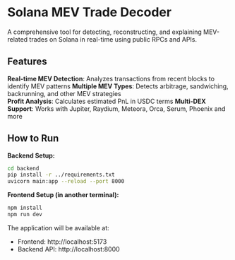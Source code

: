 # Solana MEV Trade Decoder

A comprehensive tool for detecting, reconstructing, and explaining MEV-related trades on Solana in real-time using public RPCs and APIs.

## Features

**Real-time MEV Detection**: Analyzes transactions from recent blocks to identify MEV patterns
**Multiple MEV Types**: Detects arbitrage, sandwiching, backrunning, and other MEV strategies  
**Profit Analysis**: Calculates estimated PnL in USDC terms
**Multi-DEX Support**: Works with Jupiter, Raydium, Meteora, Orca, Serum, Phoenix and more

## How to Run

**Backend Setup:**
```bash
cd backend 
pip install -r ../requirements.txt
uvicorn main:app --reload --port 8000
```

**Frontend Setup (in another terminal):**
```bash
npm install
npm run dev
```

The application will be available at:
- Frontend: http://localhost:5173
- Backend API: http://localhost:8000
